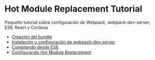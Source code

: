 # Hot Module Replacement Tutorial
Pequeño tutorial sobre configuración de Webpack, webpack-dev-server, ES6, React y Cordova

* [Creación del bundle](bundle/)
* [Instalación y configuración de webpack-dev-server](webpackdevserver/)
* [Compilando desde ES6](babel/)
* [Configurando Hot Module Replacement](hrm/)